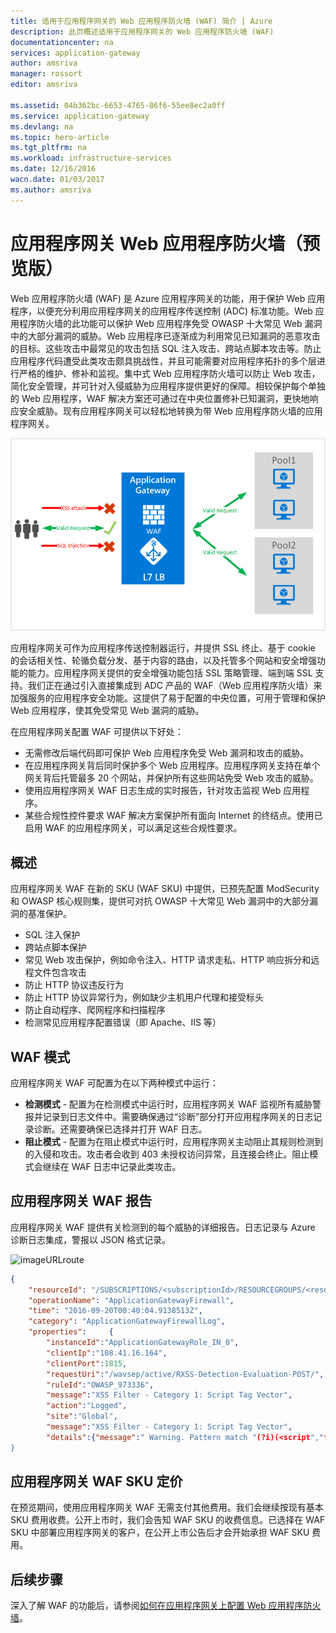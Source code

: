 ```yaml
---
title: 适用于应用程序网关的 Web 应用程序防火墙 (WAF) 简介 | Azure
description: 此页概述适用于应用程序网关的 Web 应用程序防火墙 (WAF) 
documentationcenter: na
services: application-gateway
author: amsriva
manager: rossort
editor: amsriva

ms.assetid: 04b362bc-6653-4765-86f6-55ee8ec2a0ff
ms.service: application-gateway
ms.devlang: na
ms.topic: hero-article
ms.tgt_pltfrm: na
ms.workload: infrastructure-services
ms.date: 12/16/2016
wacn.date: 01/03/2017
ms.author: amsriva
---
```


# 应用程序网关 Web 应用程序防火墙（预览版）

Web 应用程序防火墙 (WAF) 是 Azure 应用程序网关的功能，用于保护 Web 应用程序，以便充分利用应用程序网关的应用程序传送控制 (ADC) 标准功能。Web 应用程序防火墙的此功能可以保护 Web 应用程序免受 OWASP 十大常见 Web 漏洞中的大部分漏洞的威胁。Web 应用程序已逐渐成为利用常见已知漏洞的恶意攻击的目标。这些攻击中最常见的攻击包括 SQL 注入攻击、跨站点脚本攻击等。防止应用程序代码遭受此类攻击颇具挑战性，并且可能需要对应用程序拓扑的多个层进行严格的维护、修补和监视。集中式 Web 应用程序防火墙可以防止 Web 攻击，简化安全管理，并可针对入侵威胁为应用程序提供更好的保障。相较保护每个单独的 Web 应用程序，WAF 解决方案还可通过在中央位置修补已知漏洞，更快地响应安全威胁。现有应用程序网关可以轻松地转换为带 Web 应用程序防火墙的应用程序网关。

![imageURLroute](./media/application-gateway-webapplicationfirewall-overview/WAF1.png)  

应用程序网关可作为应用程序传送控制器运行，并提供 SSL 终止、基于 cookie 的会话相关性、轮循负载分发、基于内容的路由，以及托管多个网站和安全增强功能的能力。应用程序网关提供的安全增强功能包括 SSL 策略管理、端到端 SSL 支持。我们正在通过引入直接集成到 ADC 产品的 WAF（Web 应用程序防火墙）来加强服务的应用程序安全功能。这提供了易于配置的中央位置，可用于管理和保护 Web 应用程序，使其免受常见 Web 漏洞的威胁。

在应用程序网关配置 WAF 可提供以下好处：

* 无需修改后端代码即可保护 Web 应用程序免受 Web 漏洞和攻击的威胁。
* 在应用程序网关背后同时保护多个 Web 应用程序。应用程序网关支持在单个网关背后托管最多 20 个网站，并保护所有这些网站免受 Web 攻击的威胁。
* 使用应用程序网关 WAF 日志生成的实时报告，针对攻击监视 Web 应用程序。
* 某些合规性控件要求 WAF 解决方案保护所有面向 Internet 的终结点。使用已启用 WAF 的应用程序网关，可以满足这些合规性要求。

## 概述

应用程序网关 WAF 在新的 SKU (WAF SKU) 中提供，已预先配置 ModSecurity 和 OWASP 核心规则集，提供可对抗 OWASP 十大常见 Web 漏洞中的大部分漏洞的基准保护。

* SQL 注入保护
* 跨站点脚本保护
* 常见 Web 攻击保护，例如命令注入、HTTP 请求走私、HTTP 响应拆分和远程文件包含攻击
* 防止 HTTP 协议违反行为
* 防止 HTTP 协议异常行为，例如缺少主机用户代理和接受标头
* 防止自动程序、爬网程序和扫描程序
* 检测常见应用程序配置错误（即 Apache、IIS 等）

## WAF 模式

应用程序网关 WAF 可配置为在以下两种模式中运行：

* **检测模式** - 配置为在检测模式中运行时，应用程序网关 WAF 监视所有威胁警报并记录到日志文件中。需要确保通过“诊断”部分打开应用程序网关的日志记录诊断。还需要确保已选择并打开 WAF 日志。
* **阻止模式** - 配置为在阻止模式中运行时，应用程序网关主动阻止其规则检测到的入侵和攻击。攻击者会收到 403 未授权访问异常，且连接会终止。阻止模式会继续在 WAF 日志中记录此类攻击。

## 应用程序网关 WAF 报告

应用程序网关 WAF 提供有关检测到的每个威胁的详细报告。日志记录与 Azure 诊断日志集成，警报以 JSON 格式记录。

![imageURLroute](./media/application-gateway-webapplicationfirewall-overview/waf2.png)  

```json
{
    "resourceId": "/SUBSCRIPTIONS/<subscriptionId>/RESOURCEGROUPS/<resourceGroupName>/PROVIDERS/MICROSOFT.NETWORK/APPLICATIONGATEWAYS/<applicationGatewayName>",
    "operationName": "ApplicationGatewayFirewall",
    "time": "2016-09-20T00:40:04.9138513Z",
    "category": "ApplicationGatewayFirewallLog",
    "properties":     {
        "instanceId":"ApplicationGatewayRole_IN_0",
        "clientIp":"108.41.16.164",
        "clientPort":1815,
        "requestUri":"/wavsep/active/RXSS-Detection-Evaluation-POST/",
        "ruleId":"OWASP_973336",
        "message":"XSS Filter - Category 1: Script Tag Vector",
        "action":"Logged",
        "site":"Global",
        "message":"XSS Filter - Category 1: Script Tag Vector",
        "details":{"message":" Warning. Pattern match "(?i)(<script","file":"/owasp_crs/base_rules/modsecurity_crs_41_xss_attacks.conf","line":"14"}}
}
```

## 应用程序网关 WAF SKU 定价

在预览期间，使用应用程序网关 WAF 无需支付其他费用。我们会继续按现有基本 SKU 费用收费。公开上市时，我们会告知 WAF SKU 的收费信息。已选择在 WAF SKU 中部署应用程序网关的客户，在公开上市公告后才会开始承担 WAF SKU 费用。

## 后续步骤

深入了解 WAF 的功能后，请参阅[如何在应用程序网关上配置 Web 应用程序防火墙](./application-gateway-web-application-firewall-portal.md)。

<!---HONumber=Mooncake_1226_2016-->